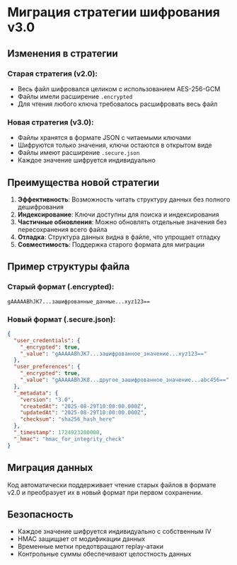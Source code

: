# Миграция стратегии шифрования v3.0

## Изменения в стратегии

### Старая стратегия (v2.0):
- Весь файл шифровался целиком с использованием AES-256-GCM
- Файлы имели расширение `.encrypted`
- Для чтения любого ключа требовалось расшифровать весь файл

### Новая стратегия (v3.0):
- Файлы хранятся в формате JSON с читаемыми ключами
- Шифруются только значения, ключи остаются в открытом виде
- Файлы имеют расширение `.secure.json`
- Каждое значение шифруется индивидуально

## Преимущества новой стратегии

1. **Эффективность**: Возможность читать структуру данных без полного дешифрования
2. **Индексирование**: Ключи доступны для поиска и индексирования
3. **Частичные обновления**: Можно обновлять отдельные значения без пересохранения всего файла
4. **Отладка**: Структура данных видна в файле, что упрощает отладку
5. **Совместимость**: Поддержка старого формата для миграции

## Пример структуры файла

### Старый формат (.encrypted):
```
gAAAAABhJK7...зашифрованные_данные...xyz123==
```

### Новый формат (.secure.json):
```json
{
  "user_credentials": {
    "_encrypted": true,
    "_value": "gAAAAABhJK7...зашифрованное_значение...xyz123=="
  },
  "user_preferences": {
    "_encrypted": true,
    "_value": "gAAAAABhJK8...другое_зашифрованное_значение...abc456=="
  },
  "_metadata": {
    "version": "3.0",
    "createdAt": "2025-08-29T10:00:00.000Z",
    "updatedAt": "2025-08-29T10:00:00.000Z",
    "checksum": "sha256_hash_here"
  },
  "_timestamp": 1724923200000,
  "_hmac": "hmac_for_integrity_check"
}
```

## Миграция данных

Код автоматически поддерживает чтение старых файлов в формате v2.0 и преобразует их в новый формат при первом сохранении.

## Безопасность

- Каждое значение шифруется индивидуально с собственным IV
- HMAC защищает от модификации данных
- Временные метки предотвращают replay-атаки
- Контрольные суммы обеспечивают целостность данных
